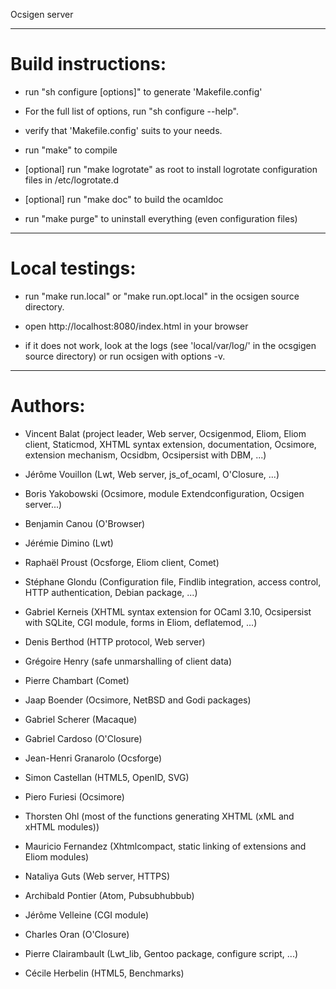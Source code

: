 Ocsigen server

------------------------------------------------------------------

Build instructions:
===================

 * run "sh configure [options]" to generate 'Makefile.config'
 - For the full list of options, run "sh configure --help".

 * verify that 'Makefile.config' suits to your needs.

 * run "make" to compile

 * [optional] run "make logrotate" as root to install logrotate
              configuration files in /etc/logrotate.d

 * [optional] run "make doc" to build the ocamldoc

 * run "make purge" to uninstall everything (even configuration files)

------------------------------------------------------------------

Local testings:
===============

 * run "make run.local" or "make run.opt.local"
   in the ocsigen source directory.

 * open http://localhost:8080/index.html in your browser

 * if it does not work, look at the logs (see 'local/var/log/' in the
   ocsgigen source directory) or run ocsigen with options -v.

------------------------------------------------------------------

Authors:
========

* Vincent Balat
  (project leader, Web server, Ocsigenmod, Eliom, Eliom client, Staticmod, XHTML syntax extension, documentation, Ocsimore, extension mechanism, Ocsidbm, Ocsipersist with DBM, ...)

* Jérôme Vouillon
 (Lwt, Web server, js_of_ocaml, O'Closure, ...)

* Boris Yakobowski
 (Ocsimore, module Extendconfiguration, Ocsigen server...)

* Benjamin Canou
 (O'Browser)

* Jérémie Dimino
 (Lwt)

* Raphaël Proust
 (Ocsforge, Eliom client, Comet)

* Stéphane Glondu
 (Configuration file, Findlib integration, access control, HTTP authentication, Debian package, ...)

* Gabriel Kerneis
 (XHTML syntax extension for OCaml 3.10, Ocsipersist with SQLite, CGI module, forms in Eliom, deflatemod, ...)

* Denis Berthod
 (HTTP protocol, Web server)

* Grégoire Henry
 (safe unmarshalling of client data)

* Pierre Chambart
 (Comet)

* Jaap Boender
 (Ocsimore, NetBSD and Godi packages)

* Gabriel Scherer
 (Macaque)

* Gabriel Cardoso
 (O'Closure)

* Jean-Henri Granarolo
 (Ocsforge)

* Simon Castellan
 (HTML5, OpenID, SVG)

* Piero Furiesi
 (Ocsimore)

* Thorsten Ohl
 (most of the functions generating XHTML (xML and xHTML modules))

* Mauricio Fernandez
 (Xhtmlcompact, static linking of extensions and Eliom modules)

* Nataliya Guts
 (Web server, HTTPS)

* Archibald Pontier
 (Atom, Pubsubhubbub)

* Jérôme Velleine
 (CGI module)

* Charles Oran
 (O'Closure)

* Pierre Clairambault
 (Lwt_lib, Gentoo package, configure script, ...)

* Cécile Herbelin
  (HTML5, Benchmarks)
